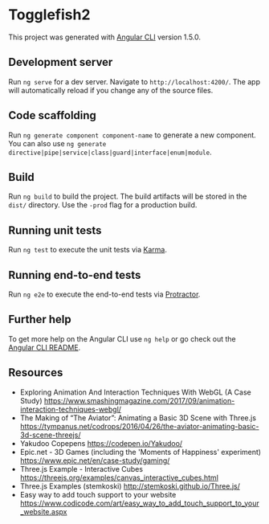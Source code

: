 # Togglefish2

This project was generated with [Angular CLI](https://github.com/angular/angular-cli) version 1.5.0.

## Development server

Run `ng serve` for a dev server. Navigate to `http://localhost:4200/`. The app will automatically reload if you change any of the source files.

## Code scaffolding

Run `ng generate component component-name` to generate a new component. You can also use `ng generate directive|pipe|service|class|guard|interface|enum|module`.

## Build

Run `ng build` to build the project. The build artifacts will be stored in the `dist/` directory. Use the `-prod` flag for a production build.

## Running unit tests

Run `ng test` to execute the unit tests via [Karma](https://karma-runner.github.io).

## Running end-to-end tests

Run `ng e2e` to execute the end-to-end tests via [Protractor](http://www.protractortest.org/).

## Further help

To get more help on the Angular CLI use `ng help` or go check out the [Angular CLI README](https://github.com/angular/angular-cli/blob/master/README.md).

## Resources
- Exploring Animation And Interaction Techniques With WebGL (A Case Study)
  https://www.smashingmagazine.com/2017/09/animation-interaction-techniques-webgl/
- The Making of “The Aviator”: Animating a Basic 3D Scene with Three.js
  https://tympanus.net/codrops/2016/04/26/the-aviator-animating-basic-3d-scene-threejs/
- Yakudoo Copepens 
  https://codepen.io/Yakudoo/  
- Epic.net - 3D Games (including the 'Moments of Happiness' experiment)
  https://www.epic.net/en/case-study/gaming/  
- Three.js Example - Interactive Cubes
  https://threejs.org/examples/canvas_interactive_cubes.html
- Three.js Examples (stemkoski)
  http://stemkoski.github.io/Three.js/
- Easy way to add touch support to your website  
  https://www.codicode.com/art/easy_way_to_add_touch_support_to_your_website.aspx
